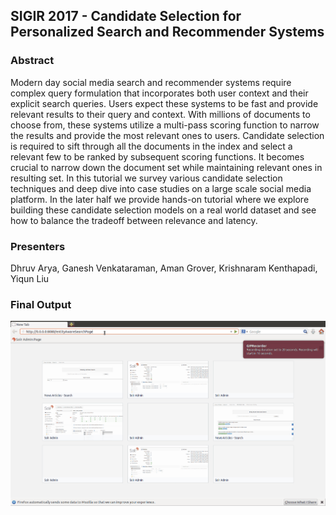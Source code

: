 ## SIGIR 2017 - Candidate Selection for Personalized Search and Recommender Systems

### Abstract
Modern day social media search and recommender systems require complex query formulation that incorporates both user context and their explicit search queries. Users expect these systems to be fast and provide relevant results to their query and context. With millions of documents to choose from, these systems utilize a multi-pass scoring function to narrow the results and provide the most relevant ones to users. Candidate selection is required to sift through all the documents in the index and select a relevant few to be ranked by subsequent scoring functions. It becomes crucial to narrow down the document set while maintaining relevant ones in resulting set. In this tutorial we survey various candidate selection techniques and deep dive into case studies on a large scale social media platform. In the later half we provide hands-on tutorial where we explore building these candidate selection models on a real world dataset and see how to balance the tradeoff between relevance and latency.

### Presenters
Dhruv Arya, Ganesh Venkataraman, Aman Grover, Krishnaram Kenthapadi, Yiqun Liu 

### Final Output
![Demo](finished-product/resources/sigir2017-demo.gif)

